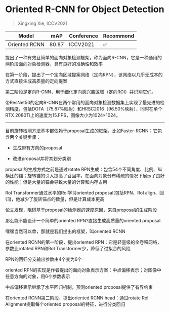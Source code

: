 # Oriented R-CNN for Object Detection

> Xingxing Xie, ICCV2021

|Model|mAP|Conference|Recommond|
|--|--|--|--|
|Oriented RCNN|80.87|ICCV2021|:white_check_mark:|

提出了一种有效且简单的面向对象检测框架，称为面向R-CNN，它是一种通用的两阶段面向对象检测器，具有良好的准确性和效率

在第一阶段，提出了一个定向区域提案网络（定向RPN），该网络以几乎无成本的方式直接生成高质量的定向提案

第二阶段是定向R-CNN，用于细化定向感兴趣区域（定向ROI）并识别它们。

带ResNet50的定向R-CNN在两个常用的面向对象检测数据集上实现了最先进的检测精度，包括DOTA（75.87%映射）和HRSC2016（96.50%映射），同时在单个RTX 2080Ti上的速度为15.FPS，图像大小为1024×1024。

---

目前旋转检测方法基本都依赖于proposal生成的框架，比如Faster-RCNN；它包含两个关键步骤：

- 生成带有方向的proposal

- 改进proposal并将其划分类别

proposal的生成方式之前是通过rotate RPN生成：包含54个不同角度、比例、纵横比的锚；旋转锚的引入提高了召回率，在面向对象分布稀疏的情况下展示了良好的性能；但是大量的锚会导致大量的计算和内存占用

RoI Transformer通过水平的RoI学习oriented proposal(包括RPN、RoI align、回归)，他减少了旋转锚点的数量，但是计算成本更高

论文发现，阻碍基于proposal的检测器的速度原因，来自proposal的生成阶段

那么能不能设计一个简单的oriented RPN?直接生成高质量的oriented proposal

嘿嘿当然可以😎，那就是我们提出的框架，叫oriented RCNN

在oriented RCNN的第一阶段，提出oriented RPN：它是轻量级的全卷积网络，参数比rotated RPN和RoI Transformer少，降低了过拟合的风险

RPN的回归分支输出参数由4个变为6个

oriented RPN的实现是作者提出的面向对象表示方案：中点偏移表示；对图像中任意方向的对象，用6个参数表示

中点偏移表示继承了水平回归机制，预测oriented proposal提供了有界约束

在oriented RCNN第二阶段，提出oriented RCNN head：通过rotate RoI Alignment提取每个oriented proposal的特征，进行分类回归
